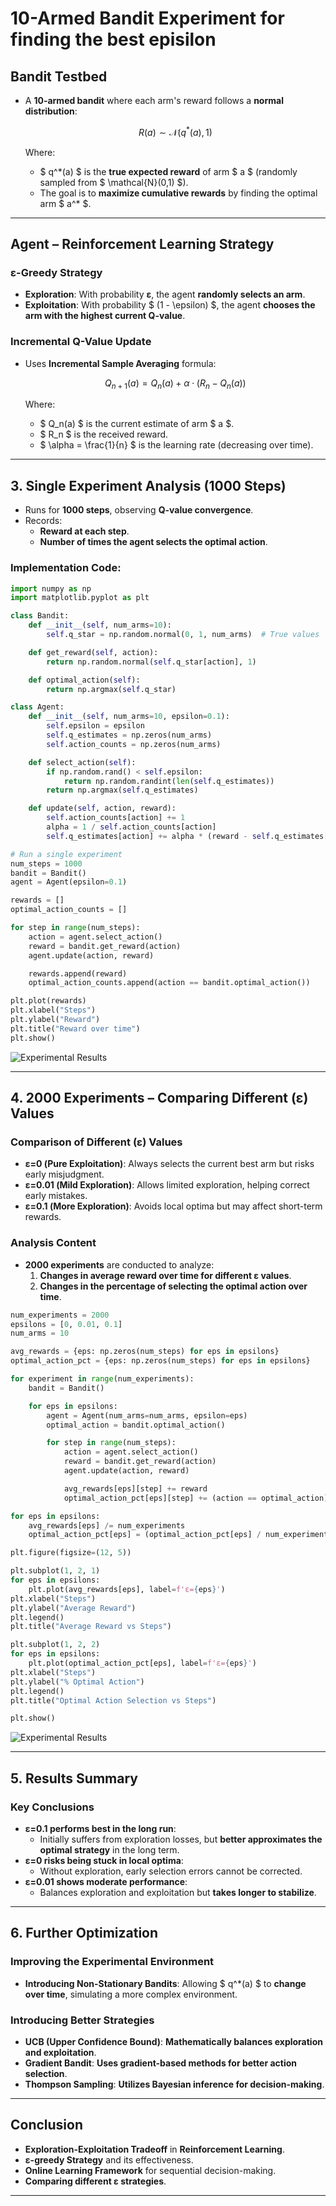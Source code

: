 # 10-Armed Bandit Experiment for finding the best episilon

## Bandit Testbed

- A **10-armed bandit** where each arm's reward follows a **normal distribution**:
  
  $$
  R(a) \sim \mathcal{N}(q^*(a), 1)
  $$

  Where:
  - $ q^*(a) $ is the **true expected reward** of arm $ a $ (randomly sampled from $ \mathcal{N}(0,1) $).
  - The goal is to **maximize cumulative rewards** by finding the optimal arm $ a^* $.


---

## **Agent – Reinforcement Learning Strategy**

### **ε-Greedy Strategy**
- **Exploration**: With probability **ε**, the agent **randomly selects an arm**.
- **Exploitation**: With probability $ (1 - \epsilon) $, the agent **chooses the arm with the highest current Q-value**.

### **Incremental Q-Value Update**
- Uses **Incremental Sample Averaging** formula:

  $$
  Q_{n+1}(a) = Q_n(a) + \alpha \cdot (R_n - Q_n(a))
  $$

  Where:
  - $ Q_n(a) $ is the current estimate of arm $ a $.
  - $ R_n $ is the received reward.
  - $ \alpha = \frac{1}{n} $ is the learning rate (decreasing over time).

---

## **3. Single Experiment Analysis (1000 Steps)**

- Runs for **1000 steps**, observing **Q-value convergence**.
- Records:
  - **Reward at each step**.
  - **Number of times the agent selects the optimal action**.

### **Implementation Code:**
```python
import numpy as np
import matplotlib.pyplot as plt

class Bandit:
    def __init__(self, num_arms=10):
        self.q_star = np.random.normal(0, 1, num_arms)  # True values

    def get_reward(self, action):
        return np.random.normal(self.q_star[action], 1)

    def optimal_action(self):
        return np.argmax(self.q_star)

class Agent:
    def __init__(self, num_arms=10, epsilon=0.1):
        self.epsilon = epsilon
        self.q_estimates = np.zeros(num_arms)
        self.action_counts = np.zeros(num_arms)

    def select_action(self):
        if np.random.rand() < self.epsilon:
            return np.random.randint(len(self.q_estimates))
        return np.argmax(self.q_estimates)

    def update(self, action, reward):
        self.action_counts[action] += 1
        alpha = 1 / self.action_counts[action]
        self.q_estimates[action] += alpha * (reward - self.q_estimates[action])

# Run a single experiment
num_steps = 1000
bandit = Bandit()
agent = Agent(epsilon=0.1)

rewards = []
optimal_action_counts = []

for step in range(num_steps):
    action = agent.select_action()
    reward = bandit.get_reward(action)
    agent.update(action, reward)

    rewards.append(reward)
    optimal_action_counts.append(action == bandit.optimal_action())

plt.plot(rewards)
plt.xlabel("Steps")
plt.ylabel("Reward")
plt.title("Reward over time")
plt.show()
```
![Experimental Results](1.png)

---

## **4. 2000 Experiments – Comparing Different \(ε\) Values**

### **Comparison of Different \(ε\) Values**
- **ε=0 (Pure Exploitation)**: Always selects the current best arm but risks early misjudgment.
- **ε=0.01 (Mild Exploration)**: Allows limited exploration, helping correct early mistakes.
- **ε=0.1 (More Exploration)**: Avoids local optima but may affect short-term rewards.

### **Analysis Content**
- **2000 experiments** are conducted to analyze:
  1. **Changes in average reward over time for different ε values**.
  2. **Changes in the percentage of selecting the optimal action over time**.

```python
num_experiments = 2000
epsilons = [0, 0.01, 0.1]
num_arms = 10

avg_rewards = {eps: np.zeros(num_steps) for eps in epsilons}
optimal_action_pct = {eps: np.zeros(num_steps) for eps in epsilons}

for experiment in range(num_experiments):
    bandit = Bandit()

    for eps in epsilons:
        agent = Agent(num_arms=num_arms, epsilon=eps)
        optimal_action = bandit.optimal_action()

        for step in range(num_steps):
            action = agent.select_action()
            reward = bandit.get_reward(action)
            agent.update(action, reward)

            avg_rewards[eps][step] += reward
            optimal_action_pct[eps][step] += (action == optimal_action)

for eps in epsilons:
    avg_rewards[eps] /= num_experiments
    optimal_action_pct[eps] = (optimal_action_pct[eps] / num_experiments) * 100

plt.figure(figsize=(12, 5))

plt.subplot(1, 2, 1)
for eps in epsilons:
    plt.plot(avg_rewards[eps], label=f'ε={eps}')
plt.xlabel("Steps")
plt.ylabel("Average Reward")
plt.legend()
plt.title("Average Reward vs Steps")

plt.subplot(1, 2, 2)
for eps in epsilons:
    plt.plot(optimal_action_pct[eps], label=f'ε={eps}')
plt.xlabel("Steps")
plt.ylabel("% Optimal Action")
plt.legend()
plt.title("Optimal Action Selection vs Steps")

plt.show()
```
![Experimental Results](2.png)

---

## **5. Results Summary**

### **Key Conclusions**
- **ε=0.1 performs best in the long run**:
  - Initially suffers from exploration losses, but **better approximates the optimal strategy** in the long term.
- **ε=0 risks being stuck in local optima**:
  - Without exploration, early selection errors cannot be corrected.
- **ε=0.01 shows moderate performance**:
  - Balances exploration and exploitation but **takes longer to stabilize**.

---

## **6. Further Optimization**

### **Improving the Experimental Environment**
- **Introducing Non-Stationary Bandits**: Allowing $ q^*(a) $ to **change over time**, simulating a more complex environment.


### **Introducing Better Strategies**
- **UCB (Upper Confidence Bound)**: **Mathematically balances exploration and exploitation**.
- **Gradient Bandit**: **Uses gradient-based methods for better action selection**.
- **Thompson Sampling**: **Utilizes Bayesian inference for decision-making**.

---

## **Conclusion**

- **Exploration-Exploitation Tradeoff** in **Reinforcement Learning**.
- **ε-greedy Strategy** and its effectiveness.
- **Online Learning Framework** for sequential decision-making.
- **Comparing different ε strategies**.

---